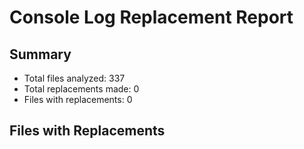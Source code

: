 # Console Log Replacement Report

## Summary

- Total files analyzed: 337
- Total replacements made: 0
- Files with replacements: 0

## Files with Replacements


